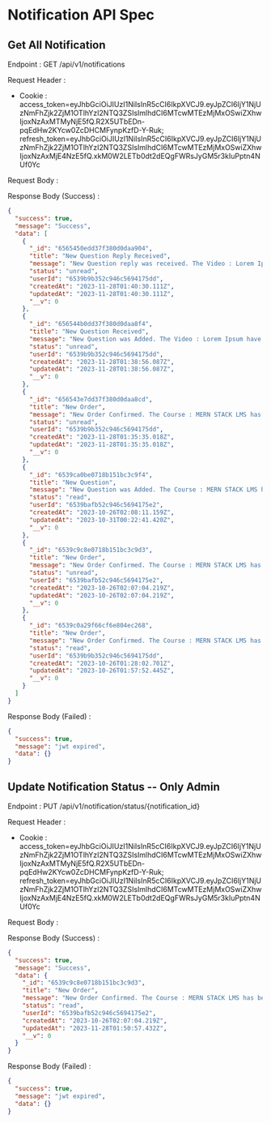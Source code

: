 # Notification API Spec

## Get All Notification

Endpoint : GET /api/v1/notifications

Request Header :

- Cookie :
  access_token=eyJhbGciOiJIUzI1NiIsInR5cCI6IkpXVCJ9.eyJpZCI6IjY1NjUzNmFhZjk2ZjM1OTlhYzI2NTQ3ZSIsImlhdCI6MTcwMTEzMjMxOSwiZXhwIjoxNzAxMTMyNjE5fQ.R2X5UTbEDn-pqEdHw2KYcw0ZcDHCMFynpKzfD-Y-Ruk;
  refresh_token=eyJhbGciOiJIUzI1NiIsInR5cCI6IkpXVCJ9.eyJpZCI6IjY1NjUzNmFhZjk2ZjM1OTlhYzI2NTQ3ZSIsImlhdCI6MTcwMTEzMjMxOSwiZXhwIjoxNzAxMjE4NzE5fQ.xkM0W2LETb0dt2dEQgFWRsJyGM5r3kIuPptn4NUf0Yc

Request Body :

Response Body (Success) :
```json
{
  "success": true,
  "message": "Success",
  "data": [
    {
      "_id": "6565450edd37f380d0daa904",
      "title": "New Question Reply Received",
      "message": "New Question reply was received. The Video : Lorem Ipsum have one question reply by afdul rohmat",
      "status": "unread",
      "userId": "6539b9b352c946c5694175dd",
      "createdAt": "2023-11-28T01:40:30.111Z",
      "updatedAt": "2023-11-28T01:40:30.111Z",
      "__v": 0
    },
    {
      "_id": "656544b0dd37f380d0daa8f4",
      "title": "New Question Received",
      "message": "New Question was Added. The Video : Lorem Ipsum have one question added by afdul rohmat",
      "status": "unread",
      "userId": "6539b9b352c946c5694175dd",
      "createdAt": "2023-11-28T01:38:56.087Z",
      "updatedAt": "2023-11-28T01:38:56.087Z",
      "__v": 0
    },
    {
      "_id": "656543e7dd37f380d0daa8cd",
      "title": "New Order",
      "message": "New Order Confirmed. The Course : MERN STACK LMS has been ordered",
      "status": "unread",
      "userId": "6539b9b352c946c5694175dd",
      "createdAt": "2023-11-28T01:35:35.018Z",
      "updatedAt": "2023-11-28T01:35:35.018Z",
      "__v": 0
    },
    {
      "_id": "6539ca0be0718b151bc3c9f4",
      "title": "New Question",
      "message": "New Question was Added. The Course : MERN STACK LMS have one question added by sita nuria",
      "status": "read",
      "userId": "6539bafb52c946c5694175e2",
      "createdAt": "2023-10-26T02:08:11.159Z",
      "updatedAt": "2023-10-31T00:22:41.420Z",
      "__v": 0
    },
    {
      "_id": "6539c9c8e0718b151bc3c9d3",
      "title": "New Order",
      "message": "New Order Confirmed. The Course : MERN STACK LMS has been ordered",
      "status": "unread",
      "userId": "6539bafb52c946c5694175e2",
      "createdAt": "2023-10-26T02:07:04.219Z",
      "updatedAt": "2023-10-26T02:07:04.219Z",
      "__v": 0
    },
    {
      "_id": "6539c0a29f66cf6e804ec268",
      "title": "New Order",
      "message": "New Order Confirmed. The Course : MERN STACK LMS has been ordered",
      "status": "read",
      "userId": "6539b9b352c946c5694175dd",
      "createdAt": "2023-10-26T01:28:02.701Z",
      "updatedAt": "2023-10-26T01:57:52.445Z",
      "__v": 0
    }
  ]
}
```

Response Body (Failed) :
```json
{
  "success": true,
  "message": "jwt expired",
  "data": {}
}
```

## Update Notification Status -- Only Admin

Endpoint : PUT /api/v1/notification/status/{notification_id}

Request Header :

- Cookie :
  access_token=eyJhbGciOiJIUzI1NiIsInR5cCI6IkpXVCJ9.eyJpZCI6IjY1NjUzNmFhZjk2ZjM1OTlhYzI2NTQ3ZSIsImlhdCI6MTcwMTEzMjMxOSwiZXhwIjoxNzAxMTMyNjE5fQ.R2X5UTbEDn-pqEdHw2KYcw0ZcDHCMFynpKzfD-Y-Ruk;
  refresh_token=eyJhbGciOiJIUzI1NiIsInR5cCI6IkpXVCJ9.eyJpZCI6IjY1NjUzNmFhZjk2ZjM1OTlhYzI2NTQ3ZSIsImlhdCI6MTcwMTEzMjMxOSwiZXhwIjoxNzAxMjE4NzE5fQ.xkM0W2LETb0dt2dEQgFWRsJyGM5r3kIuPptn4NUf0Yc

Request Body :

Response Body (Success) :
```json
{
  "success": true,
  "message": "Success",
  "data": {
    "_id": "6539c9c8e0718b151bc3c9d3",
    "title": "New Order",
    "message": "New Order Confirmed. The Course : MERN STACK LMS has been ordered",
    "status": "read",
    "userId": "6539bafb52c946c5694175e2",
    "createdAt": "2023-10-26T02:07:04.219Z",
    "updatedAt": "2023-11-28T01:50:57.432Z",
    "__v": 0
  }
}
```

Response Body (Failed) :
```json
{
  "success": true,
  "message": "jwt expired",
  "data": {}
}
```